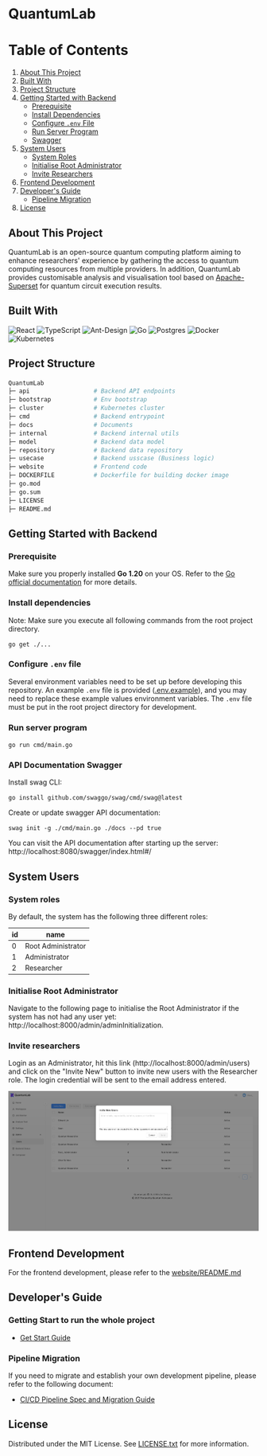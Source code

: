 # QuantumLab

# Table of Contents

1. [About This Project](#about-this-project)
2. [Built With](#built-with)
3. [Project Structure](#project-structure)
4. [Getting Started with Backend](#getting-started-with-backend)
    - [Prerequisite](#prerequisite)
    - [Install Dependencies](#install-dependencies)
    - [Configure `.env` File](#configure-env-file)
    - [Run Server Program](#run-server-program)
    - [Swagger](#api-documentation-swagger)
5. [System Users](#system-users)
    - [System Roles](#system-roles)
    - [Initialise Root Administrator](#initialise-root-administrator)
    - [Invite Researchers](#invite-researchers)
6. [Frontend Development](#frontend-development)
7. [Developer's Guide](#developers-guide)
    - [Pipeline Migration](#pipeline-migration)
8. [License](#license)

<!-- ABOUT THE PROJECT -->

## About This Project

QuantumLab is an open-source quantum computing platform aiming to enhance researchers' experience by gathering the access to quantum computing resources from multiple providers. In addition, QuantumLab provides customisable analysis and visualisation tool based on [Apache-Superset](https://superset.apache.org/docs/intro) for quantum circuit execution results.

<!-- BUILT WITH -->

## Built With

![React](https://img.shields.io/badge/react-%2320232a.svg?style=for-the-badge&logo=react&logoColor=%2361DAFB)
![TypeScript](https://img.shields.io/badge/typescript-%23007ACC.svg?style=for-the-badge&logo=typescript&logoColor=white)
![Ant-Design](https://img.shields.io/badge/-AntDesign-%230170FE?style=for-the-badge&logo=ant-design&logoColor=white)
![Go](https://img.shields.io/badge/go-%2300ADD8.svg?style=for-the-badge&logo=go&logoColor=white)
![Postgres](https://img.shields.io/badge/postgres-%23316192.svg?style=for-the-badge&logo=postgresql&logoColor=white)
![Docker](https://img.shields.io/badge/docker-%230db7ed.svg?style=for-the-badge&logo=docker&logoColor=white)
![Kubernetes](https://img.shields.io/badge/kubernetes-%23326ce5.svg?style=for-the-badge&logo=kubernetes&logoColor=white)

<!-- PROJECT STRUCTURE -->

## Project Structure

```sh
QuantumLab
├─ api                  # Backend API endpoints
├─ bootstrap            # Env bootstrap
├─ cluster              # Kubernetes cluster
├─ cmd                  # Backend entrypoint
├─ docs                 # Documents
├─ internal             # Backend internal utils
├─ model                # Backend data model
├─ repository           # Backend data repository
├─ usecase              # Backend usscase (Business logic)
├─ website              # Frontend code
├─ DOCKERFILE           # Dockerfile for building docker image
├─ go.mod
├─ go.sum
├─ LICENSE
├─ README.md
```

<!-- GETTING STARTED WITH BACKEND-->

## Getting Started with Backend

### Prerequisite

Make sure you properly installed **Go 1.20** on your OS. Refer to the [Go official documentation](https://go.dev/doc/install) for more details.

### Install dependencies

Note: Make sure you execute all following commands from the root project directory.

```
go get ./...
```

### Configure `.env` file

Several environment variables need to be set up before developing this repository. An example `.env` file is provided ([.env.example](.env.example)), and you may need to replace these example values environment variables. The `.env` file must be put in the root project directory for development.

### Run server program

```
go run cmd/main.go
```

### API Documentation Swagger

Install swag CLI:

```
go install github.com/swaggo/swag/cmd/swag@latest
```

Create or update swagger API documentation:

```
swag init -g ./cmd/main.go ./docs --pd true
```

You can visit the API documentation after starting up the server: http://localhost:8080/swagger/index.html#/

<!-- SYSTEM USERS -->

## System Users

### System roles

By default, the system has the following three different roles:

| id  | name               |
| --- | ------------------ |
| 0   | Root Administrator |
| 1   | Administrator      |
| 2   | Researcher         |

### Initialise Root Administrator

Navigate to the following page to initialise the Root Administrator if the system has not had any user yet:
http://localhost:8000/admin/adminInitialization.

### Invite researchers

Login as an Administrator, hit this link (http://localhost:8000/admin/users) and click on the "Invite New" button to invite new users with the Researcher role. The login credential will be sent to the email address entered.

![Invite new user](docs/screenshots/user_invite.png)

## Frontend Development

For the frontend development, please refer to the [website/README.md](website/README.md)

## Developer's Guide
### Getting Start to run the whole project
- [Get Start Guide](docs/Get-start.md)


### Pipeline Migration

If you need to migrate and establish your own development pipeline, please refer to the following document:

-   [CI/CD Pipeline Spec and Migration Guide](https://confluence.cis.unimelb.edu.au:8443/display/SWEN900172023QZ/Development+Environment+Deployment+Pipeline)

<!-- LICENSE -->

## License

Distributed under the MIT License. See [LICENSE.txt](LICENSE.txt) for more information.
